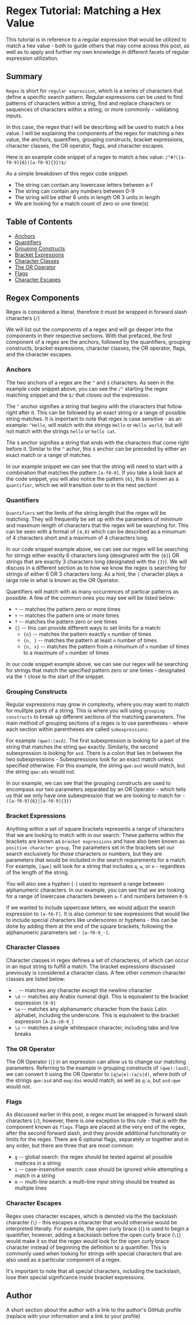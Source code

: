 # Regex Tutorial: Matching a Hex Value

This tutorial is in reference to a regular expression that would be utilized to match a hex value - both to guide others that may come across this post, as well as to apply and further my own knowledge in different facets of regular expression utilization.

## Summary

`Regex` is short for `regular expression`, which is a series of characters that define a specific search pattern. Regular expressions can be used to find patterns of characters within a string, find and replace characters or sequences of characters within a string, or more commonly - validating inputs.

In this case, the regex that I will be describing will be used to match a hex value. I will be explaining the components of the regex for matching a hex value, the anchors, quantifiers, grouping constructs, bracket expressions, character classes, the OR operator, flags, and character escapes.

Here is an example code snippet of a regex to match a hex value: `/^#?([a-f0-9]{6}|[a-f0-9]{3})$/`

As a simple breakdown of this regex code snippet:

-   The string can contain any lowercase letters between a-f
-   The string can contain any numbers between 0-9
-   The string will be either 6 units in length OR 3 units in length
-   We are looking for a match count of zero or one time(s)

## Table of Contents

-   [Anchors](#anchors)
-   [Quantifiers](#quantifiers)
-   [Grouping Constructs](#grouping-constructs)
-   [Bracket Expressions](#bracket-expressions)
-   [Character Classes](#character-classes)
-   [The OR Operator](#the-or-operator)
-   [Flags](#flags)
-   [Character Escapes](#character-escapes)

## Regex Components

Regex is considered a literal, therefore it must be wrapped in forward slash characters (`/`)

We will list out the components of a regex and will go deeper into the components in their respective sections. With that prefaced, the first component of a regex are the anchors, followed by the quantifiers, grouping constructs, bracket expressions, character classes, the OR operator, flags, and the character escapes.

### Anchors

The two anchors of a regex are the `^` and `$` characters. As seen in the example code snippet above, you can see the `/^` starting the regex matching snippet and the `$/` that closes out the expression.

The `^` anchor signifies a string that begins with the characters that follow right after it. This can be followed by an exact string or a range of possible string matches. It is important to note that regex is case sensitive - as an example: `^Hello`, will match with the strings `Hello` or `Hello world`, but will not match with the strings `hello` or `hello cat`.

The `$` anchor signifies a string that ends with the characters that come right before it. Similar to the `^` achor, this `$` anchor can be preceded by either an exact match or a range of matches.

In our example snippet we can see that the string will need to start with a combination that matches the pattern `[a-f0-9]`. If you take a look back at the code snippet, you will also notice the pattern `{6}`, this is known as a `quantifier`, which we will transition over to in the next section!

### Quantifiers

`Quantifiers` set the limits of the string length that the regex will be matching. They will frequently be set up with the parameters of minimum and maximum length of characters that the regex will be searching for. This can be seen with a format of `{4,8}` which can be described as a minumum of 4 characters short and a maximum of 4 characters long.

In our code snippet example above, we can see our regex will be searching for strings either exactly 6 characters long (designated with the `{6}`) OR strings that are exactly 3 characters long (designated with the `{3}`). We will discuss in a different section as to how we know the regex is searching for strings of either 6 OR 3 characters long. As a hint, the `|` character plays a large role in what is known as the OR Operator.

Quantifiers will match with as many occurrences of particar patterns as possible. A few of the common ones you may see will be listed below:

-   `*` -- matches the pattern zero or more times
-   `+` -- matches the pattern one or more times
-   `?` -- matches the pattern zero or one times
-   `{}` -- this can provide different ways to set limits for a match:
    -   `{n}` -- matches the pattern exactly `n` number of times
    -   `{n, }` -- matches the pattern at least `n` number of times
    -   `{n, x}` -- matches the pattern from a minumum of `n` number of times to a maximum of `x` number of times

In our code snippet example above, we can see our regex will be searching for strings that match the specified pattern zero or one times - designated via the `?` close to the start of the snippet.

### Grouping Constructs

Regular expressions may grow in complexity, where you may want to match for mulitple parts of a string. This is where you will using `grouping constructs` to break up different sections of the matching parameters. The main method of grouping sections of a regex is to use parentheses - where each section within parentheses are called `subexpressions`.

For example `(qwe):(asd)`. The first subexpression is looking for a part of the string that matches the string `qwe` exactly. Similarly, the second subexpression is looking for `asd`. There is a colon that lies in between the two subexpressions - Subexpressions look for an exact match unless specified otherwise. For this example, the string `qwe:asd` would match, but the string `qew:ads` would not.

In our example, we can see that the grouping constructs are used to encompass our two parameters separated by an OR Operator - which tells us that we only have one subexpression that we are looking to match for - `([a-f0-9]{6}|[a-f0-9]{3})`

### Bracket Expressions

Anything within a set of square brackets represents a range of characters that we are looking to match with in our search. These patterns within the brackets are known as `bracket expressions` and have also been known as `positive character group`. The parameters set in the brackets set our search exclusively for those characters or numbers, but they are parameters that would be included in the search requirements for a match. For example, `[qwe]` will look for a string that includes `q`, `w`, or `e` - regardless of the length of the string.

You will also see a hyphen (`-`) used to represent a range between alphanumeric characters. In our example, you can see that we are looking for a range of lowercase characters beween `a-f` and numbers between `0-9`.

If we wanted to include uppercase letters, we would adjust the search expression to `[a-fA-F]`. It is also common to see expressions that would like to include special characters like underscores or hyphens - this can be done by adding them at the end of the square brackets, following the alphanumeric parameters set - `[a-f0-9_-]`.

### Character Classes

Character classes in regex defines a set of characteres, of which can occur in an input string to fulfill a match. The bracket expressions discussed previously is considered a character class. A few other common character classes are listed below:

-   `.` -- matches any character except the newline character
-   `\d` -- matches any Arabix numeral digit. This is equivalent to the bracket expression `[0-9]`
-   `\w` -- matches any alphanumeric character from the basic Latin alphabet, including the underscore. This is equivalent to the bracket expression `[A-Za-z0-9_]`
-   `\s` -- matches a single whitespace character, including tabs and line breaks

### The OR Operator

The OR Operator (`|`) in an expression can allow us to change our matching parameters. Referring to the example in grouping constructs of `(qwe):(asd)`, we can convert it using the OR Operator to `(q|w|e):(a|s|d)`, where both of the strings `qwe:asd` and `ewq:das` would match, as well as `q:a`, but `asd:qwe` would not.

### Flags

As discussed earlier in this post, a regex must be wrapped in forward slash characters (`/`), however, there is one exception to this rule - that is with the component known as `flags`. Flags are placed at the very end of the regex, after the second forward slash, and they provide additional functionality or limits for the regex. There are 6 optional flags, separately or together and in any order, but there are three that are most common:

-   `g` -- global search: the regex should be tested against all possible mathces in a string
-   `i` -- case-insensitive search: case should be ignored while attempting a match in a string
-   `m` -- multi-line search: a multi-line input string should be treated as multiple lines

### Character Escapes

Regex uses character escapes, which is denoted via the the backslash character (`\`) - this escapes a character that would otherwise would be interpreted literally. For example, the open curly brace (`{`) is used to begin a quantifier, however, adding a backslash before the open curly brace (`\{`) would make it so that the regex would look for the open curly brace character instead of beginning the definition to a quantifier. This is commonly used when looking for strings with special characters that are also used as a particular component of a regex.

It's important to note that all special characters, including the backslash, lose their special significance inside bracket expressions.

## Author

A short section about the author with a link to the author's GitHub profile (replace with your information and a link to your profile)
